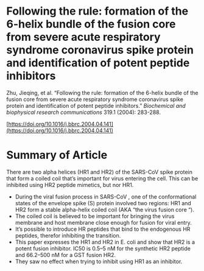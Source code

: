 # **Following the rule: formation of the 6-helix bundle of the fusion core from severe acute respiratory syndrome coronavirus spike protein and identification of potent peptide inhibitors**
Zhu, Jieqing, et al. “Following the rule: formation of the 6-helix bundle of the fusion core from severe acute respiratory syndrome coronavirus spike protein and identification of potent peptide inhibitors.” *Biochemical and biophysical research communications* 319.1 (2004): 283-288.

[https://doi.org/10.1016/j.bbrc.2004.04.141](https://doi.org/10.1016/j.bbrc.2004.04.141)

# **Summary of Article**
There are two alpha helices (HR1 and HR2) of the SARS-CoV spike protein that form a coiled coil that’s important for virus entering the cell. This can be inhibited using HR2 peptide mimetics, but nor HR1.

* During the viral fusion process in SARS-CoV , one of the conformational states of the envelope spike (S) protein involved two regions: HR1 and HR2 form a stable alpha-helix coiled coil (AKA “the virus fusion core “).
* The coiled coil is believed to be important for bringing the virus membrane and host membrane close enough for fusion for viral entry.
* It’s possible to introduce HR peptides that bind to the endogenous HR peptides, therefor inhibiting the transition.
* This paper expresses the HR1 and HR2 in E. coli and show that HR2 is a potent fusion inhibitor. IC50 is 0.5–5 nM for the synthetic HR2 peptide and 66.2–500 nM for a GST fusion HR2.
* They saw no effect when trying to inhibit using HR1 as an inhibitor. 
